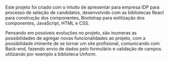 Este projeto foi criado com o intuito de apresentar para empresa IDP para processo de seleção de candidatos, desenvolvido com as bibliotecas React para construção dos componentes, Bootstrap para estilização dos componentes, JavaScript, HTML e CSS.

Pensando em possíveis evoluções no projeto, são inumeras as possibilidades de agregar novas funcionalidades ao projeto, com a possibilidade iminente de se tornar um site profisional, comunicando com Back-end, fazendo envio de dados pelo formulário e validação de campos utilizando por exemplo a biblioteca Unform.

